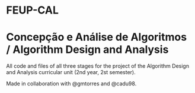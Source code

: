 # FEUP-CAL
# Concepção e Análise de Algoritmos / Algorithm Design and Analysis

All code and files of all three stages for the project of the Algorithm Design and Analysis curricular unit (2nd year, 2st semester).

Made in collaboration with @gmtorres and @cadu98.
